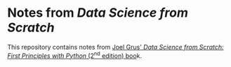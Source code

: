 # Notes from *Data Science from Scratch*
  
This repository contains notes from [Joel Grus' *Data Science from Scratch: First Principles with Python* (2<sup>nd</sup> edition) boo](https://www.amazon.com/Data-Science-Scratch-Principles-Python/dp/1492041130/ref=dp_ob_title_bk)k.

